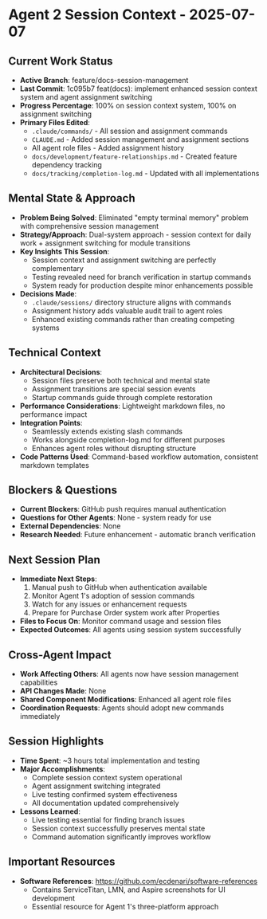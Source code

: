 # Agent 2 Session Context - 2025-07-07

## Current Work Status
- **Active Branch**: feature/docs-session-management
- **Last Commit**: 1c095b7 feat(docs): implement enhanced session context system and agent assignment switching
- **Progress Percentage**: 100% on session context system, 100% on assignment switching
- **Primary Files Edited**: 
  - `.claude/commands/` - All session and assignment commands
  - `CLAUDE.md` - Added session management and assignment sections
  - All agent role files - Added assignment history
  - `docs/development/feature-relationships.md` - Created feature dependency tracking
  - `docs/tracking/completion-log.md` - Updated with all implementations

## Mental State & Approach
- **Problem Being Solved**: Eliminated "empty terminal memory" problem with comprehensive session management
- **Strategy/Approach**: Dual-system approach - session context for daily work + assignment switching for module transitions
- **Key Insights This Session**: 
  - Session context and assignment switching are perfectly complementary
  - Testing revealed need for branch verification in startup commands
  - System ready for production despite minor enhancements possible
- **Decisions Made**: 
  - `.claude/sessions/` directory structure aligns with commands
  - Assignment history adds valuable audit trail to agent roles
  - Enhanced existing commands rather than creating competing systems

## Technical Context
- **Architectural Decisions**: 
  - Session files preserve both technical and mental state
  - Assignment transitions are special session events
  - Startup commands guide through complete restoration
- **Performance Considerations**: Lightweight markdown files, no performance impact
- **Integration Points**: 
  - Seamlessly extends existing slash commands
  - Works alongside completion-log.md for different purposes
  - Enhances agent roles without disrupting structure
- **Code Patterns Used**: Command-based workflow automation, consistent markdown templates

## Blockers & Questions
- **Current Blockers**: GitHub push requires manual authentication
- **Questions for Other Agents**: None - system ready for use
- **External Dependencies**: None
- **Research Needed**: Future enhancement - automatic branch verification

## Next Session Plan
- **Immediate Next Steps**: 
  1. Manual push to GitHub when authentication available
  2. Monitor Agent 1's adoption of session commands
  3. Watch for any issues or enhancement requests
  4. Prepare for Purchase Order system work after Properties
- **Files to Focus On**: Monitor command usage and session files
- **Expected Outcomes**: All agents using session system successfully

## Cross-Agent Impact
- **Work Affecting Others**: All agents now have session management capabilities
- **API Changes Made**: None
- **Shared Component Modifications**: Enhanced all agent role files
- **Coordination Requests**: Agents should adopt new commands immediately

## Session Highlights
- **Time Spent**: ~3 hours total implementation and testing
- **Major Accomplishments**: 
  - Complete session context system operational
  - Agent assignment switching integrated
  - Live testing confirmed system effectiveness
  - All documentation updated comprehensively
- **Lessons Learned**: 
  - Live testing essential for finding branch issues
  - Session context successfully preserves mental state
  - Command automation significantly improves workflow

## Important Resources
- **Software References**: https://github.com/ecdenari/software-references
  - Contains ServiceTitan, LMN, and Aspire screenshots for UI development
  - Essential resource for Agent 1's three-platform approach